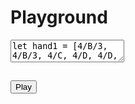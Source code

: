 
# Playground

<div class="playground form-group">
<textarea class="playground form-control is-search">
let hand1 = [4/B/3, 4/B/3, 4/C, 4/D, 4/D, 4/C, 4/B/3, 4/A/3, 4/G/3, 4/G/3, 4/A/3, 4/B/3, 4/B/3, 8/B/3, 8/A/3, 2/A/3, 4/B/3, 4/B/3, 4/C, 4/D, 4/D, 4/C, 4/B/3, 4/A/3]
in
let hand2 = [ (1/G/2 | 1/B/2 | 1/D/3), (1/F#/2 | 1/C/3 | 1/E/3), (1/G/2 | 1/B/2 | 1/D/3), (2/G/2 | 2/B/2 | 2/D/3), (2/F#/2 | 2/C/3 | 2/E/3), (1/G/2 | 1/B/2 | 1/D/3), (1/F#/2 | 1/C/3 | 1/E/3) ] 
in
hand1 | hand2
</textarea>
<!-- This is a hack, please look the other way ;) -->
<hr style="visibility: hidden">
<button id="playground-play" class="btn btn-secondary btn-lg">Play</button>
<p id="error-messages"></p>
